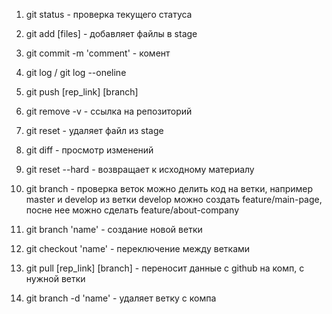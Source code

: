 1. git status - проверка текущего статуса
2. git add [files] - добавляет файлы в stage
3. git commit -m 'comment' - комент
4. git log / git log --oneline
5. git push [rep_link] [branch]
6. git remove -v - ссылка на репозиторий

7. git reset - удаляет файл из stage
8. git diff - просмотр изменений
9. git reset --hard - возвращает к исходному материалу

10. git branch - проверка веток
    можно делить код на ветки, например master и develop
    из ветки develop можно создать feature/main-page, посне нее можно сделать feature/about-company
11. git branch 'name' - создание новой ветки
12. git checkout 'name' - переключение между ветками

13. git pull [rep_link] [branch] - переносит данные с github на комп, с нужной ветки
14. git branch -d 'name' - удаляет ветку с компа
